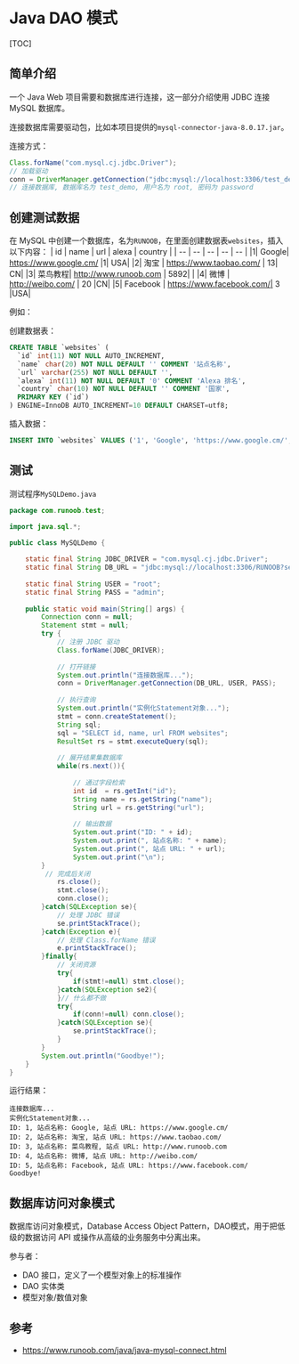# Java DAO 模式

[TOC]

## 简单介绍

一个 Java Web 项目需要和数据库进行连接，这一部分介绍使用 JDBC 连接 MySQL 数据库。

连接数据库需要驱动包，比如本项目提供的`mysql-connector-java-8.0.17.jar`。

连接方式：

```java
Class.forName("com.mysql.cj.jdbc.Driver");
// 加载驱动
conn = DriverManager.getConnection("jdbc:mysql://localhost:3306/test_demo?useSSL=false&serverTimezone=UTC","root","password");
// 连接数据库, 数据库名为 test_demo, 用户名为 root, 密码为 password 
```

## 创建测试数据

在 MySQL 中创建一个数据库，名为`RUNOOB`，在里面创建数据表`websites`，插入以下内容：
| id | name | url | alexa | country |
| -- | -- | -- | -- | -- |
|1|	Google|	   https://www.google.cm/	   |1|	USA|
|2|	淘宝	|   https://www.taobao.com/	   | 13|	CN|
|3|	菜鸟教程|	http://www.runoob.com	  |  5892|	|
|4|	微博	 |  http://weibo.com/	     |   20	|CN|
|5|	Facebook | https://www.facebook.com/|	3	|USA|

例如：

创建数据表：

```sql
CREATE TABLE `websites` (
  `id` int(11) NOT NULL AUTO_INCREMENT,
  `name` char(20) NOT NULL DEFAULT '' COMMENT '站点名称',
  `url` varchar(255) NOT NULL DEFAULT '',
  `alexa` int(11) NOT NULL DEFAULT '0' COMMENT 'Alexa 排名',
  `country` char(10) NOT NULL DEFAULT '' COMMENT '国家',
  PRIMARY KEY (`id`)
) ENGINE=InnoDB AUTO_INCREMENT=10 DEFAULT CHARSET=utf8;
```

插入数据：

```sql
INSERT INTO `websites` VALUES ('1', 'Google', 'https://www.google.cm/', '1', 'USA'), ('2', '淘宝', 'https://www.taobao.com/', '13', 'CN'), ('3', '菜鸟教程', 'http://www.runoob.com', '5892', ''), ('4', '微博', 'http://weibo.com/', '20', 'CN'), ('5', 'Facebook', 'https://www.facebook.com/', '3', 'USA');
```

## 测试

测试程序`MySQLDemo.java`

```java
package com.runoob.test;

import java.sql.*;

public class MySQLDemo {
	
	static final String JDBC_DRIVER = "com.mysql.cj.jdbc.Driver";
	static final String DB_URL = "jdbc:mysql://localhost:3306/RUNOOB?serverTimezone=UTC";
	
	static final String USER = "root";
	static final String PASS = "admin";
	
	public static void main(String[] args) {
		Connection conn = null;
		Statement stmt = null;
		try {
			// 注册 JDBC 驱动
			Class.forName(JDBC_DRIVER);
			
			// 打开链接
			System.out.println("连接数据库...");
			conn = DriverManager.getConnection(DB_URL, USER, PASS);
			
			// 执行查询
			System.out.println("实例化Statement对象...");
            stmt = conn.createStatement();
            String sql;
            sql = "SELECT id, name, url FROM websites";
            ResultSet rs = stmt.executeQuery(sql);
        
            // 展开结果集数据库
            while(rs.next()){
            
            	// 通过字段检索
                int id  = rs.getInt("id");
                String name = rs.getString("name");
                String url = rs.getString("url");
    
                // 输出数据
                System.out.print("ID: " + id);
                System.out.print(", 站点名称: " + name);
                System.out.print(", 站点 URL: " + url);
                System.out.print("\n");
		}
         // 完成后关闭
            rs.close();
            stmt.close();
            conn.close();
        }catch(SQLException se){
            // 处理 JDBC 错误
            se.printStackTrace();
        }catch(Exception e){
            // 处理 Class.forName 错误
            e.printStackTrace();
        }finally{
            // 关闭资源
            try{
                if(stmt!=null) stmt.close();
            }catch(SQLException se2){
            }// 什么都不做
            try{
                if(conn!=null) conn.close();
            }catch(SQLException se){
                se.printStackTrace();
            }
        }
        System.out.println("Goodbye!");
	}
}
```

运行结果：

```
连接数据库...
实例化Statement对象...
ID: 1, 站点名称: Google, 站点 URL: https://www.google.cm/
ID: 2, 站点名称: 淘宝, 站点 URL: https://www.taobao.com/
ID: 3, 站点名称: 菜鸟教程, 站点 URL: http://www.runoob.com
ID: 4, 站点名称: 微博, 站点 URL: http://weibo.com/
ID: 5, 站点名称: Facebook, 站点 URL: https://www.facebook.com/
Goodbye!
```

## 数据库访问对象模式

数据库访问对象模式，Database Access Object Pattern，DAO模式，用于把低级的数据访问 API 或操作从高级的业务服务中分离出来。

参与者：
* DAO 接口，定义了一个模型对象上的标准操作
* DAO 实体类
* 模型对象/数值对象
## 参考

* https://www.runoob.com/java/java-mysql-connect.html
